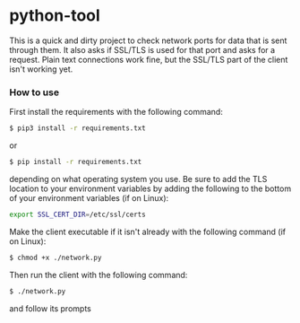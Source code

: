 # python-tool


This is a quick and dirty project to check network 
ports for data that is sent through them. It also asks 
if SSL/TLS is used for that port and asks for a request.
 Plain text connections work fine, but the SSL/TLS 
part of the client isn't working yet.

### How to use

First install the requirements with the following 
command:

```bash
$ pip3 install -r requirements.txt
```

or

```bash
$ pip install -r requirements.txt
```

depending on what operating system you use.
Be sure to add the TLS location to your environment
variables by adding the following to the bottom of 
your environment variables (if on Linux): 

```bash
export SSL_CERT_DIR=/etc/ssl/certs
```
Make the client executable if it isn't already with 
the following command (if on Linux):

```bash
$ chmod +x ./network.py
```

Then run the client with the following command:

```bash
$ ./network.py
```

and follow its prompts
